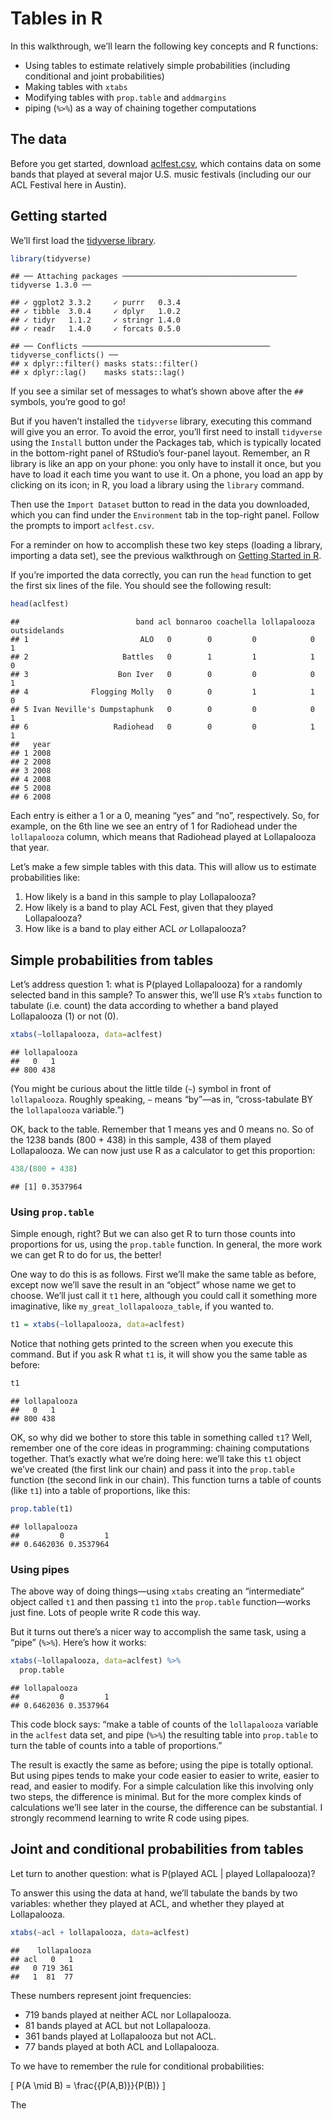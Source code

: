 Tables in R
================

In this walkthrough, we’ll learn the following key concepts and R
functions:

  - Using tables to estimate relatively simple probabilities (including
    conditional and joint probabilities)  
  - Making tables with `xtabs`  
  - Modifying tables with `prop.table` and `addmargins`  
  - piping (`%>%`) as a way of chaining together computations

## The data

Before you get started, download
[aclfest.csv](http://jgscott.github.io/teaching/data/aclfest.csv), which
contains data on some bands that played at several major U.S. music
festivals (including our our ACL Festival here in Austin).

## Getting started

We’ll first load the [tidyverse library](https://www.tidyverse.org/).

``` r
library(tidyverse)
```

    ## ── Attaching packages ─────────────────────────────────────── tidyverse 1.3.0 ──

    ## ✓ ggplot2 3.3.2     ✓ purrr   0.3.4
    ## ✓ tibble  3.0.4     ✓ dplyr   1.0.2
    ## ✓ tidyr   1.1.2     ✓ stringr 1.4.0
    ## ✓ readr   1.4.0     ✓ forcats 0.5.0

    ## ── Conflicts ────────────────────────────────────────── tidyverse_conflicts() ──
    ## x dplyr::filter() masks stats::filter()
    ## x dplyr::lag()    masks stats::lag()

If you see a similar set of messages to what’s shown above after the
`##` symbols, you’re good to go\!

But if you haven’t installed the `tidyverse` library, executing this
command will give you an error. To avoid the error, you’ll first need to
install `tidyverse` using the `Install` button under the Packages tab,
which is typically located in the bottom-right panel of RStudio’s
four-panel layout. Remember, an R library is like an app on your phone:
you only have to install it once, but you have to load it each time you
want to use it. On a phone, you load an app by clicking on its icon; in
R, you load a library using the `library` command.

Then use the `Import Dataset` button to read in the data you downloaded,
which you can find under the `Environment` tab in the top-right panel.
Follow the prompts to import `aclfest.csv`.

For a reminder on how to accomplish these two key steps (loading a
library, importing a data set), see the previous walkthrough on [Getting
Started in R]().

If you’re imported the data correctly, you can run the `head` function
to get the first six lines of the file. You should see the following
result:

``` r
head(aclfest)
```

    ##                          band acl bonnaroo coachella lollapalooza outsidelands
    ## 1                         ALO   0        0         0            0            1
    ## 2                     Battles   0        1         1            1            0
    ## 3                    Bon Iver   0        0         0            0            1
    ## 4              Flogging Molly   0        0         1            1            0
    ## 5 Ivan Neville's Dumpstaphunk   0        0         0            0            1
    ## 6                   Radiohead   0        0         0            1            1
    ##   year
    ## 1 2008
    ## 2 2008
    ## 3 2008
    ## 4 2008
    ## 5 2008
    ## 6 2008

Each entry is either a 1 or a 0, meaning “yes” and “no”, respectively.
So, for example, on the 6th line we see an entry of 1 for Radiohead
under the `lollapalooza` column, which means that Radiohead played at
Lollapalooza that year.

Let’s make a few simple tables with this data. This will allow us to
estimate probabilities like:

1.  How likely is a band in this sample to play Lollapalooza?  
2.  How likely is a band to play ACL Fest, given that they played
    Lollapalooza?  
3.  How like is a band to play either ACL *or* Lollapalooza?

## Simple probabilities from tables

Let’s address question 1: what is P(played Lollapalooza) for a randomly
selected band in this sample? To answer this, we’ll use R’s `xtabs`
function to tabulate (i.e. count) the data according to whether a band
played Lollapalooza (1) or not (0).

``` r
xtabs(~lollapalooza, data=aclfest)
```

    ## lollapalooza
    ##   0   1 
    ## 800 438

(You might be curious about the little tilde (`~`) symbol in front of
`lollapalooza`. Roughly speaking, `~` means “by”—as in, “cross-tabulate
BY the `lollapalooza` variable.”)

OK, back to the table. Remember that 1 means yes and 0 means no. So of
the 1238 bands (800 + 438) in this sample, 438 of them played
Lollapalooza. We can now just use R as a calculator to get this
proportion:

``` r
438/(800 + 438)
```

    ## [1] 0.3537964

### Using `prop.table`

Simple enough, right? But we can also get R to turn those counts into
proportions for us, using the `prop.table` function. In general, the
more work we can get R to do for us, the better\!

One way to do this is as follows. First we’ll make the same table as
before, except now we’ll save the result in an “object” whose name we
get to choose. We’ll just call it `t1` here, although you could call it
something more imaginative, like `my_great_lollapalooza_table`, if you
wanted to.

``` r
t1 = xtabs(~lollapalooza, data=aclfest)
```

Notice that nothing gets printed to the screen when you execute this
command. But if you ask R what `t1` is, it will show you the same table
as before:

``` r
t1
```

    ## lollapalooza
    ##   0   1 
    ## 800 438

OK, so why did we bother to store this table in something called `t1`?
Well, remember one of the core ideas in programming: chaining
computations together. That’s exactly what we’re doing here: we’ll take
this `t1` object we’ve created (the first link our chain) and pass it
into the `prop.table` function (the second link in our chain). This
function turns a table of counts (like `t1`) into a table of
proportions, like this:

``` r
prop.table(t1)
```

    ## lollapalooza
    ##         0         1 
    ## 0.6462036 0.3537964

### Using pipes

The above way of doing things—using `xtabs` creating an “intermediate”
object called `t1` and then passing `t1` into the `prop.table`
function—works just fine. Lots of people write R code this way.

But it turns out there’s a nicer way to accomplish the same task, using
a “pipe” (`%>%`). Here’s how it works:

``` r
xtabs(~lollapalooza, data=aclfest) %>%
  prop.table
```

    ## lollapalooza
    ##         0         1 
    ## 0.6462036 0.3537964

This code block says: “make a table of counts of the `lollapalooza`
variable in the `aclfest` data set, and pipe (`%>%`) the resulting table
into `prop.table` to turn the table of counts into a table of
proportions.”

The result is exactly the same as before; using the pipe is totally
optional. But using pipes tends to make your code easier to easier to
write, easier to read, and easier to modify. For a simple calculation
like this involving only two steps, the difference is minimal. But for
the more complex kinds of calculations we’ll see later in the course,
the difference can be substantial. I strongly recommend learning to
write R code using pipes.

## Joint and conditional probabilities from tables

Let turn to another question: what is P(played ACL | played
Lollapalooza)?

To answer this using the data at hand, we’ll tabulate the bands by two
variables: whether they played at ACL, and whether they played at
Lollapalooza.

``` r
xtabs(~acl + lollapalooza, data=aclfest)
```

    ##    lollapalooza
    ## acl   0   1
    ##   0 719 361
    ##   1  81  77

These numbers represent joint frequencies:

  - 719 bands played at neither ACL nor Lollapalooza.  
  - 81 bands played at ACL but not Lollapalooza.
  - 361 bands played at Lollapalooza but not ACL.  
  - 77 bands played at both ACL and Lollapalooza.

To we have to remember the rule for conditional probabilities:

\[
P(A \mid B) = \frac{{P(A,B)}}{P(B)}
\]

The
